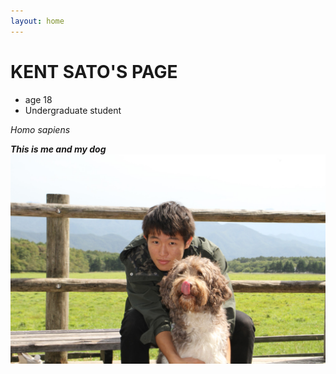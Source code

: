 ```yaml
---
layout: home
---
```


# KENT SATO'S PAGE


- age 18  
- Undergraduate student

_Homo sapiens_  
  
***This is me and my dog***  
![test](/participants/kent_sato/me.jpg)
